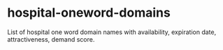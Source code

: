 # hospital-oneword-domains
List of hospital one word domain names with availability, expiration date, attractiveness, demand score.
